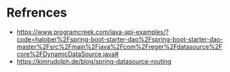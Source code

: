 # Refrences
 * https://www.programcreek.com/java-api-examples/?code=halober%2Fspring-boot-starter-dao%2Fspring-boot-starter-dao-master%2Fsrc%2Fmain%2Fjava%2Fcom%2Freger%2Fdatasource%2Fcore%2FDynamicDataSource.java#
 * https://kimrudolph.de/blog/spring-datasource-routing

